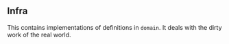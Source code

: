 ## Infra

This contains implementations of definitions in `domain`. It deals with the dirty work of the real world.
